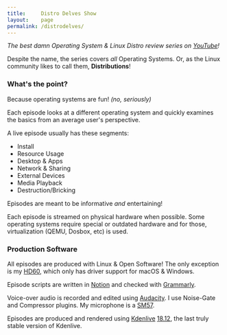 ```yaml
---
title:     Distro Delves Show
layout:    page
permalink: /distrodelves/
---
```


_The best damn Operating System & Linux Distro review series on [YouTube](https://www.youtube.com/playlist?list=PLTGHiAlif1EhnNQozcSwu2ZSt7oDWaX0J)!_

Despite the name, the series covers *all* Operating Systems. Or, as the Linux community likes to call them, **Distributions**!

### What's the point?
Because operating systems are fun! *(no, seriously)*

Each episode looks at a different operating system and quickly examines the basics from an average user's perspective.

A live episode usually has these segments:

- Install
- Resource Usage
- Desktop & Apps
- Network & Sharing
- External Devices
- Media Playback
- Destruction/Bricking

Episodes are meant to be informative *and* entertaining!

Each episode is streamed on physical hardware when possible. Some operating systems require special or outdated hardware and for those, virtualization (QEMU, Dosbox, etc) is used.

### Production Software
All episodes are produced with Linux & Open Software! The only exception is my [HD60](https://amzn.to/335LjSs), which only has driver support for macOS & Windows.

Episode scripts are written in [Notion](https://www.notion.so/) and checked with [Grammarly](https://www.grammarly.com/).

Voice-over audio is recorded and edited using [Audacity](https://www.audacityteam.org/). I use Noise-Gate and Compressor plugins. My microphone is a [SM57](https://amzn.to/3m4x4Gq).

Episodes are produced and rendered using [Kdenlive](https://kdenlive.org/en/) [18.12](https://files.kde.org/kdenlive/release/), the last truly stable version of Kdenlive.
